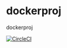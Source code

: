 # dockerproj
dockerproj

[![CircleCI](https://circleci.com/gh/srikanthchandika/dockerproj.svg?style=svg)](https://circleci.com/gh/srikanthchandika/dockerproj)